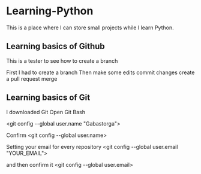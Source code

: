 # Learning-Python
This is a place where I can store small projects while I learn Python.

## Learning basics of Github
This is a tester to see how to create a branch

First I had to create a branch
Then make some edits
commit changes
create a pull request
merge

## Learning basics of Git
I downloaded Git
Open Git Bash

<git config --global user.name "Gabastorga">

Confirm
<git config --global user.name>

Setting your email for every repository
<git config --global user.email "YOUR_EMAIL">

and then confirm it
<git config --global user.email>

